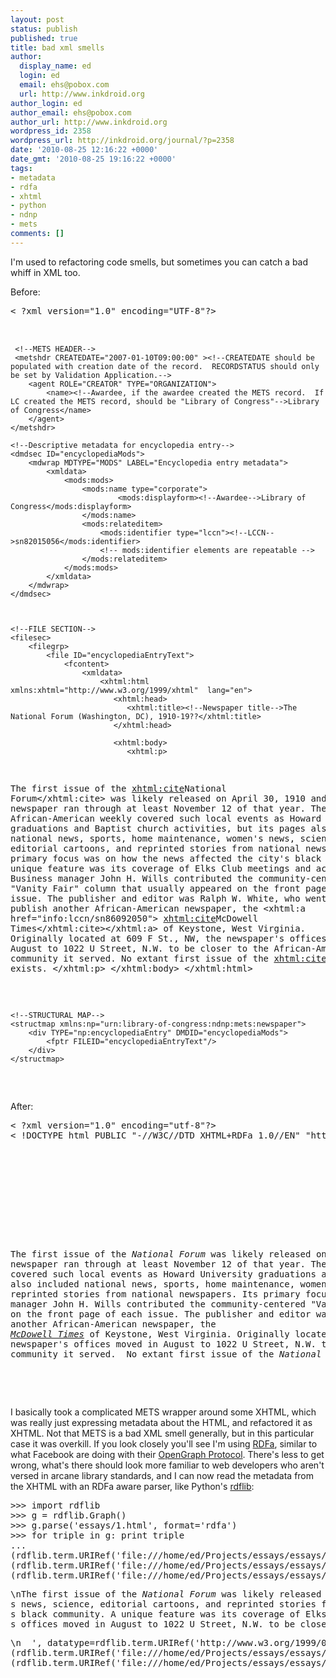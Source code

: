 ```yaml
---
layout: post
status: publish
published: true
title: bad xml smells
author:
  display_name: ed
  login: ed
  email: ehs@pobox.com
  url: http://www.inkdroid.org
author_login: ed
author_email: ehs@pobox.com
author_url: http://www.inkdroid.org
wordpress_id: 2358
wordpress_url: http://inkdroid.org/journal/?p=2358
date: '2010-08-25 12:16:22 +0000'
date_gmt: '2010-08-25 19:16:22 +0000'
tags:
- metadata
- rdfa
- xhtml
- python
- ndnp
- mets
comments: []
---
```


<p>I'm used to refactoring code smells, but sometimes you can catch a bad whiff in XML too. </p>
<p>Before:</p>
<pre lang="xml">
< ?xml version="1.0" encoding="UTF-8"?>
<mets TYPE="urn:library-of-congress:ndnp:mets:encyclopedia:encyclopediaEntry" PROFILE="urn:library-of-congress:mets:profiles:ndnp:encyclopediaEntry:v1.1" LABEL="The National Forum Scope Note" 
     xmlns:mods="http://www.loc.gov/mods/v3" xmlns="http://www.loc.gov/METS/" xmlns:dsig="http://www.w3.org/2000/09/xmldsig#" xmlns:xlink="http://www.w3.org/1999/xlink" xmlns:xsi="http://www.w3.org/2001/XMLSchema-instance">

     <!--METS HEADER-->
     <metshdr CREATEDATE="2007-01-10T09:00:00" ><!--CREATEDATE should be populated with creation date of the record.  RECORDSTATUS should only be set by Validation Application.-->
        <agent ROLE="CREATOR" TYPE="ORGANIZATION">
            <name><!--Awardee, if the awardee created the METS record.  If LC created the METS record, should be "Library of Congress"-->Library of Congress</name>
        </agent>
    </metshdr>

    <!--Descriptive metadata for encyclopedia entry-->
    <dmdsec ID="encyclopediaMods">                
        <mdwrap MDTYPE="MODS" LABEL="Encyclopedia entry metadata">
            <xmldata>
                <mods:mods>
                    <mods:name type="corporate">
                            <mods:displayform><!--Awardee-->Library of Congress</mods:displayform>
                    </mods:name>
                    <mods:relateditem>
                        <mods:identifier type="lccn"><!--LCCN-->sn82015056</mods:identifier>
                        <!-- mods:identifier elements are repeatable -->
                    </mods:relateditem>
                </mods:mods>
            </xmldata>
        </mdwrap>
    </dmdsec>
                            
   
    
    <!--FILE SECTION-->
    <filesec>
        <filegrp>
            <file ID="encyclopediaEntryText">
                <fcontent>
                    <xmldata>
                        <xhtml:html xmlns:xhtml="http://www.w3.org/1999/xhtml"  lang="en">
                           <xhtml:head>
                              <xhtml:title><!--Newspaper title-->The National Forum (Washington, DC), 1910-19??</xhtml:title>
                           </xhtml:head>
                           
                           <xhtml:body>
                              <xhtml:p>
The first issue of the <xhtml:cite>National Forum</xhtml:cite> was likely released on April 30, 1910 
and the newspaper ran through at least November 12 of that year. The four-page African-American 
weekly covered such local events as Howard University graduations and Baptist church activities, but its 
pages also included national news, sports, home maintenance, women's news, science, editorial 
cartoons, and reprinted stories from national newspapers. Its primary focus was on how the news 
affected the city's black community. A unique feature was its coverage of Elks Club meetings and 
activities.  Business manager John H. Wills contributed the community-centered "Vanity Fair" column that
 usually appeared on the front page of each issue. The publisher and editor was Ralph W. White, who 
went on to publish another African-American newspaper, the <xhtml:a href="info:lccn/sn86092050">
<xhtml:cite>McDowell Times</xhtml:cite></xhtml:a> of Keystone, West Virginia. Originally located at 
609 F St., NW, the newspaper's offices moved in August to 1022 U Street, N.W. to be closer to the 
African-American community it served.  No extant first issue of the <xhtml:cite>National
 Forum</xhtml:cite> exists.
                              </xhtml:p>
                           </xhtml:body>
                        </xhtml:html>
                    </xmldata>
                </fcontent>
            </file>
        </filegrp>
    </filesec>
        
    <!--STRUCTURAL MAP-->    
    <structmap xmlns:np="urn:library-of-congress:ndnp:mets:newspaper">
        <div TYPE="np:encyclopediaEntry" DMDID="encyclopediaMods">
            <fptr FILEID="encyclopediaEntryText"/>
        </div>
    </structmap>    
</mets>
</pre>
<p>After:</p>
<pre lang="xml">
< ?xml version="1.0" encoding="utf-8"?>
< !DOCTYPE html PUBLIC "-//W3C//DTD XHTML+RDFa 1.0//EN" "http://www.w3.org/MarkUp/DTD/xhtml-rdfa-1.dtd">
<html xmlns="http://www.w3.org/1999/xhtml" xmlns:dcterms="http://purl.org/dc/terms/">
  <head>
    <title>The National Forum (Washington, DC), 1910-19??</title>
    <meta content="The National Forum (Washington, DC), 1910-19??" property="dcterms:title"/>
    <meta content="2007-01-10T09:00:00" property="dcterms:created"/>
    <meta content="Library of Congress" property="dcterms:creator"/>
    <meta content="http://chroniclingamerica.loc.gov/lccn/sn82015056#title" property="dcterms:subject"/>
  </head>
  <body rel="dcterms:description">
    <p>The first issue of the <cite>National Forum</cite> was likely released on April 30, 1910 and the 
newspaper ran through at least November 12 of that year. The four-page African-American weekly 
covered such local events as Howard University graduations and Baptist church activities, but its pages 
also included national news, sports, home maintenance, women's news, science, editorial cartoons, and 
reprinted stories from national newspapers. Its primary focus was on how the news affected the city's black community. A unique feature was its coverage of Elks Club meetings and activities.  Business 
manager John H. Wills contributed the community-centered "Vanity Fair" column that usually appeared 
on the front page of each issue. The publisher and editor was Ralph W. White, who went on to publish 
another African-American newspaper, the <a href="http://chroniclingamerica.loc.gov/lccn/sn86092050">
<cite>McDowell Times</cite></a> of Keystone, West Virginia. Originally located at 609 F St., NW, the 
newspaper's offices moved in August to 1022 U Street, N.W. to be closer to the African-American 
community it served.  No extant first issue of the <cite>National Forum</cite> exists.</p>
  </body>
</html>
</pre>
<p>I basically took a complicated METS wrapper around some XHTML, which was really just expressing metadata about the HTML, and refactored it as XHTML. Not that METS is a bad XML smell generally, but in this particular case it was overkill. If you look closely you'll see I'm using <a href="http://www.w3.org/TR/xhtml-rdfa-primer/">RDFa</a>, similar to what Facebook are doing with their <a href="http://developers.facebook.com/docs/opengraph">OpenGraph Protocol</a>.  There's less to get wrong, what's there should look more familiar to web developers who aren't versed in arcane library standards, and I can now read the metadata from the XHTML with an RDFa aware parser, like Python's <a href="http://python.org/pypi/rdflib">rdflib</a>:</p>
<pre lang="python">
>>> import rdflib
>>> g = rdflib.Graph()
>>> g.parse('essays/1.html', format='rdfa')
>>> for triple in g: print triple
... 
(rdflib.term.URIRef('file:///home/ed/Projects/essays/essays/1.html'), rdflib.term.URIRef('http://purl.org/dc/terms/creator'), rdflib.term.Literal(u'Library of Congress'))
(rdflib.term.URIRef('file:///home/ed/Projects/essays/essays/1.html'), rdflib.term.URIRef('http://purl.org/dc/terms/title'), rdflib.term.Literal(u'The National Forum (Washington, DC), 1910-19??'))
(rdflib.term.URIRef('file:///home/ed/Projects/essays/essays/1.html'), rdflib.term.URIRef('http://purl.org/dc/terms/description'), rdflib.term.Literal(u'\n    <p xmlns="http://www.w3.org/1999/xhtml">\nThe first issue of the <cite>National Forum</cite> was likely released on April 30, 1910 and the newspaper ran through at least November 12 of that year. The four-page African-American weekly covered such local events as Howard University graduations and Baptist church activities, but its pages also included national news, sports, home maintenance, women
s news, science, editorial cartoons, and reprinted stories from national newspapers. Its primary focus was on how the news affected the city
s black community. A unique feature was its coverage of Elks Club meetings and activities.  Business manager John H. Wills contributed the community-centered &quot;Vanity Fair&quot; column that usually appeared on the front page of each issue. The publisher and editor was Ralph W. White, who went on to publish another African-American newspaper, the <a href="http://chroniclingamerica.loc.gov/lccn/sn86092050"><cite>McDowell Times</cite></a> of Keystone, West Virginia. Originally located at 609 F St., NW, the newspaper
s offices moved in August to 1022 U Street, N.W. to be closer to the African-American community it served.  No extant first issue of the <cite>National Forum</cite> exists.\n</p>\n  ', datatype=rdflib.term.URIRef('http://www.w3.org/1999/02/22-rdf-syntax-ns#XMLLiteral')))
(rdflib.term.URIRef('file:///home/ed/Projects/essays/essays/1.html'), rdflib.term.URIRef('http://purl.org/dc/terms/subject'), rdflib.term.Literal(u'http://chroniclingamerica.loc.gov/lccn/sn82015056#title'))
(rdflib.term.URIRef('file:///home/ed/Projects/essays/essays/1.html'), rdflib.term.URIRef('http://purl.org/dc/terms/created'), rdflib.term.Literal(u'2007-01-10T09:00:00'))
</pre>
